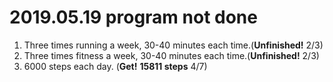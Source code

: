 # 2019.05.19 program not done


 
1. Three times running a week, 30-40 minutes each time.(**Unfinished!** 2/3)
2. Three times fitness a week, 30-40 minutes each time.(**Unfinished!** 2/3)
3. 6000 steps each day. (**Get!** **15811 steps** 4/7)
